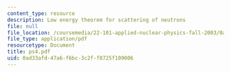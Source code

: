 ```yaml
---
content_type: resource
description: Low energy theorem for scattering of neutrons
file: null
file_location: /coursemedia/22-101-applied-nuclear-physics-fall-2003/0ad33afd47a6f6bc3c2ff8725f109006_ps4.pdf
file_type: application/pdf
resourcetype: Document
title: ps4.pdf
uid: 0ad33afd-47a6-f6bc-3c2f-f8725f109006
---
```

